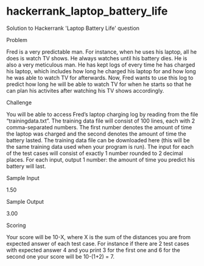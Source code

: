 # hackerrank_laptop_battery_life
Solution to Hackerrank 'Laptop Battery Life' question

Problem

Fred is a very predictable man. For instance, when he uses his laptop, all he does is watch TV shows. He always watches until his battery dies. He is also a very meticulous man. He has kept logs of every time he has charged his laptop, which includes how long he charged his laptop for and how long he was able to watch TV for afterwards. Now, Fred wants to use this log to predict how long he will be able to watch TV for when he starts so that he can plan his activites after watching his TV shows accordingly.

Challenge

You will be able to access Fred’s laptop charging log by reading from the file “trainingdata.txt”. The training data file will consist of 100 lines, each with 2 comma-separated numbers. The first number denotes the amount of time the laptop was charged and the second denotes the amount of time the battery lasted. The training data file can be downloaded here (this will be the same training data used when your program is run). The input for each of the test cases will consist of exactly 1 number rounded to 2 decimal places. For each input, output 1 number: the amount of time you predict his battery will last.

Sample Input

1.50

Sample Output

3.00

Scoring

Your score will be 10-X, where X is the sum of the distances you are from expected answer of each test case. For instance if there are 2 test cases with expected answer 4 and you print 3 for the first one and 6 for the second one your score will be 10-(1+2) = 7.
